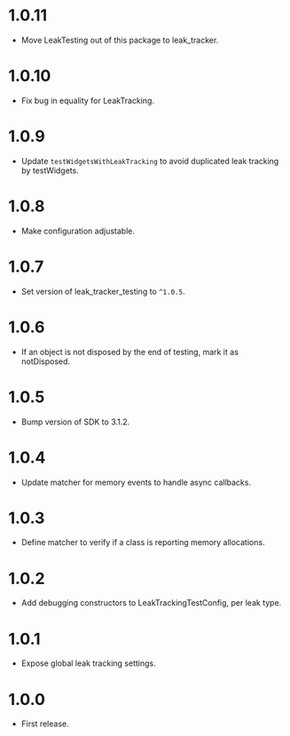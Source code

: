 # 1.0.11

* Move LeakTesting out of this package to leak_tracker.

# 1.0.10

* Fix bug in equality for LeakTracking.

# 1.0.9

* Update `testWidgetsWithLeakTracking` to avoid duplicated leak tracking by testWidgets.

# 1.0.8

* Make configuration adjustable.

# 1.0.7

* Set version of leak_tracker_testing to `^1.0.5`.

# 1.0.6

* If an object is not disposed by the end of testing, mark it as notDisposed.

# 1.0.5

* Bump version of SDK to 3.1.2.

# 1.0.4

* Update matcher for memory events to handle async callbacks.

# 1.0.3

* Define matcher to verify if a class is reporting memory allocations.

# 1.0.2

* Add debugging constructors to LeakTrackingTestConfig, per leak type.

# 1.0.1

* Expose global leak tracking settings.

# 1.0.0

* First release.
